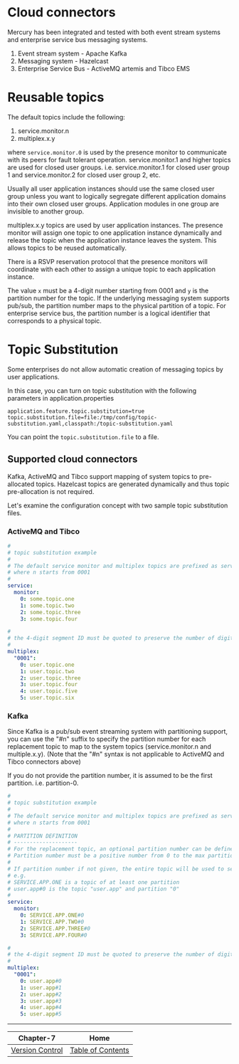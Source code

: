 # Cloud connectors

Mercury has been integrated and tested with both event stream systems and enterprise service bus messaging systems.

1. Event stream system - Apache Kafka
2. Messaging system - Hazelcast
3. Enterprise Service Bus - ActiveMQ artemis and Tibco EMS

# Reusable topics

The default topics include the following:

1. service.monitor.n
2. multiplex.x.y

where `service.monitor.0` is used by the presence monitor to communicate with its peers for fault tolerant operation.
service.monitor.1 and higher topics are used for closed user groups. i.e. service.monitor.1 for closed user group 1 and
service.monitor.2 for closed user group 2, etc.

Usually all user application instances should use the same closed user group unless you want to logically segregate 
different application domains into their own closed user groups. Application modules in one group are invisible to
another group.

multiplex.x.y topics are used by user application instances. The presence monitor will assign one topic to one 
application instance dynamically and release the topic when the application instance leaves the system. 
This allows topics to be reused automatically.

There is a RSVP reservation protocol that the presence monitors will coordinate with each other to assign a 
unique topic to each application instance.

The value `x` must be a 4-digit number starting from 0001 and `y` is the partition number for the topic. 
If the underlying messaging system supports pub/sub, the partition number maps to the physical partition of a topic. 
For enterprise service bus, the partition number is a logical identifier that corresponds to a physical topic.

# Topic Substitution

Some enterprises do not allow automatic creation of messaging topics by user applications.

In this case, you can turn on topic substitution with the following parameters in application.properties

```
application.feature.topic.substitution=true
topic.substitution.file=file:/tmp/config/topic-substitution.yaml,classpath:/topic-substitution.yaml
```

You can point the `topic.substitution.file` to a file.

## Supported cloud connectors

Kafka, ActiveMQ and Tibco support mapping of system topics to pre-allocated topics. 
Hazelcast topics are generated dynamically and thus topic pre-allocation is not required.

Let's examine the configuration concept with two sample topic substitution files.

### ActiveMQ and Tibco

```yaml
#
# topic substitution example
#
# The default service monitor and multiplex topics are prefixed as service.monitor and multiplex.n
# where n starts from 0001
#
service:
  monitor:
    0: some.topic.one
    1: some.topic.two
    2: some.topic.three
    3: some.topic.four

#
# the 4-digit segment ID must be quoted to preserve the number of digits when the system parses this config file
#
multiplex:
  "0001":
    0: user.topic.one
    1: user.topic.two
    2: user.topic.three
    3: user.topic.four
    4: user.topic.five
    5: user.topic.six
```

### Kafka

Since Kafka is a pub/sub event streaming system with partitioning support, you can use the "#n" suffix to specify 
the partition number for each replacement topic to map to the system topics (service.monitor.n and multiple.x.y). 
(Note that the "#n" syntax is not applicable to ActiveMQ and Tibco connectors above)

If you do not provide the partition number, it is assumed to be the first partition. i.e. partition-0.

```yaml
#
# topic substitution example
#
# The default service monitor and multiplex topics are prefixed as service.monitor and multiplex.n
# where n starts from 0001
#
# PARTITION DEFINITION
# --------------------
# For the replacement topic, an optional partition number can be defined using the "#n" suffix.
# Partition number must be a positive number from 0 to the max partition of the specific topic.
#
# If partition number if not given, the entire topic will be used to send/receive events.
# e.g.
# SERVICE.APP.ONE is a topic of at least one partition
# user.app#0 is the topic "user.app" and partition "0"
#
service:
  monitor:
    0: SERVICE.APP.ONE#0
    1: SERVICE.APP.TWO#0
    2: SERVICE.APP.THREE#0
    3: SERVICE.APP.FOUR#0

#
# the 4-digit segment ID must be quoted to preserve the number of digits when the system parses this config file
#
multiplex:
  "0001":
    0: user.app#0
    1: user.app#1
    2: user.app#2
    3: user.app#3
    4: user.app#4
    5: user.app#5
```

---

| Chapter-7                           | Home                                     |
| :----------------------------------:|:----------------------------------------:|
| [Version Control](CHAPTER-7.md)     | [Table of Contents](TABLE-OF-CONTENTS.md)|
